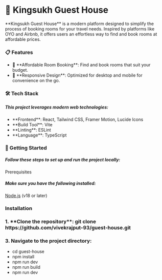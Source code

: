 <h1>🌟 Kingsukh Guest House</h1>
<p>**Kingsukh Guest House** is a modern platform designed to simplify the process of booking rooms for your travel needs. Inspired by platforms like OYO and Airbnb, it offers users an effortless way to find and book rooms at affordable prices.</p>

<h3>📋 Features</h3>

<ul>
  <li>🏨 **Affordable Room Booking**: Find and book rooms that suit your budget.</li>
  <li>📱 **Responsive Design**: Optimized for desktop and mobile for convenience on the go.</li>
</ul>

<h3> 🛠️ Tech Stack</h3>

<h5>This project leverages modern web technologies:</h5>

<ul>
  <li>**Frontend**: React, Tailwind CSS, Framer Motion, Lucide Icons</li>
  <li>**Build Tool**: Vite</li>
  <li>**Linting**: ESLint</li>
  <li>**Language**: TypeScript</li>
</ul>

<h3>🚀 Getting Started</h3>

<h5>Follow these steps to set up and run the project locally:</h5>
<p>Prerequisites</p>

<h5>Make sure you have the following installed:</h5>

<span>[Node.js](https://nodejs.org/) (v18 or later)</span>


<h3>Installation</h3>

<h3>1. **Clone the repository**:</span>
<span>git clone https://github.com/vivekrajput-93/guest-house.git</span>

<h3>3. Navigate to the project directory:</h3>
<ul>
<li>cd guest-house</li>
<li>npm install</li>
<li>npm run dev</li>
<li>npm run build</li>
<li>npm run dev</li>
</ul>

